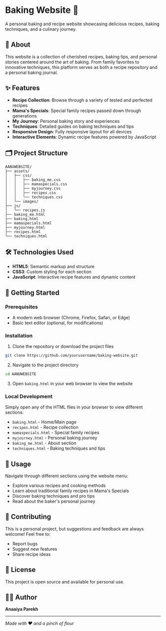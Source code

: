 # Baking Website 🍰

A personal baking and recipe website showcasing delicious recipes, baking techniques, and a culinary journey.

## 📖 About

This website is a collection of cherished recipes, baking tips, and personal stories centered around the art of baking. From family favorites to innovative techniques, this platform serves as both a recipe repository and a personal baking journal.

## ✨ Features

- **Recipe Collection**: Browse through a variety of tested and perfected recipes
- **Mama's Specials**: Special family recipes passed down through generations
- **My Journey**: Personal baking story and experiences
- **Techniques**: Detailed guides on baking techniques and tips
- **Responsive Design**: Fully responsive layout for all devices
- **Interactive Elements**: Dynamic recipe features powered by JavaScript

## 🗂️ Project Structure

```
AANUWEBSITE/
├── assets/
│   ├── css/
│   │   ├── baking_me.css
│   │   ├── mamaspecials.css
│   │   ├── myjourney.css
│   │   ├── recipes.css
│   │   └── techniques.css
│   └── images/
├── js/
│   └── recipes.js
├── baking_me.html
├── baking.html
├── mamaspecials.html
├── myjourney.html
├── recipes.html
└── techniques.html
```

## 🛠️ Technologies Used

- **HTML5**: Semantic markup and structure
- **CSS3**: Custom styling for each section
- **JavaScript**: Interactive recipe features and dynamic content

## 🚀 Getting Started

### Prerequisites

- A modern web browser (Chrome, Firefox, Safari, or Edge)
- Basic text editor (optional, for modifications)

### Installation

1. Clone the repository or download the project files
```bash
git clone https://github.com/yourusername/baking-website.git
```

2. Navigate to the project directory
```bash
cd AANUWEBSITE
```

3. Open `baking.html` in your web browser to view the website

### Local Development

Simply open any of the HTML files in your browser to view different sections:
- `baking.html` - Home/Main page
- `recipes.html` - Recipe collection
- `mamaspecials.html` - Special family recipes
- `myjourney.html` - Personal baking journey
- `baking_me.html` - About section
- `techniques.html` - Baking techniques and tips

## 📱 Usage

Navigate through different sections using the website menu:
- Explore various recipes and cooking methods
- Learn about traditional family recipes in Mama's Specials
- Discover baking techniques and pro tips
- Read about the baker's personal journey

## 🤝 Contributing

This is a personal project, but suggestions and feedback are always welcome! Feel free to:
- Report bugs
- Suggest new features
- Share recipe ideas

## 📄 License

This project is open source and available for personal use.

## 👩‍🍳 Author

**Anaaiya Parekh**

---

*Made with ❤️ and a pinch of flour*